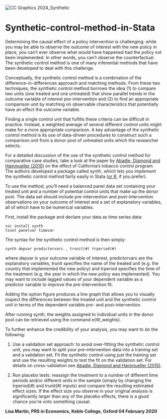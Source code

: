 
![CC Graphics 2024_Synthetic](https://github.com/csae-coders-corner/Synthetic-control-method-in-Stata/assets/148211163/a34092dd-3559-4e82-8fdf-b7c0561c402d)

# Synthetic-control-method-in-Stata
Determining the causal effect of a policy intervention is challenging: while you may be able to observe the outcome of interest with the new policy in place, you can’t ever observe what would have happened had the policy not been implemented. In other words, you can’t observe the counterfactual. The synthetic control method is one of many inferential methods that have been developed to deal with this challenge. 

Conceptually, the synthetic control method is a combination of the difference-in-differences approach and matching methods. From these two techniques, the synthetic control method borrows the idea (1) to compare two units (one treated and one untreated) that show parallel trends in the outcome variable of interest pre-intervention and (2) to find an appropriate comparison unit by matching on observable characteristics that potentially have an effect the outcome variable.

Finding a single control unit that fulfills these criteria can be difficult in practice. Instead, a weighted average of several different control units might make for a more appropriate comparison. A key advantage of the synthetic control method is its use of data-driven procedures to construct such a comparison unit from a donor pool of untreated units which the researcher selects.

For a detailed discussion of the use of the synthetic control method for comparative case studies, take a look at the paper by [Abadie, Diamond and Hainmueller (2010)](https://www.google.com/url?sa=t&rct=j&q=&esrc=s&source=web&cd=1&ved=2ahUKEwi1g4qGgarnAhXrQUEAHR0BDosQFjAAegQIBhAB&url=https%3A%2F%2Feconomics.mit.edu%2Ffiles%2F11859&usg=AOvVaw3jnDZy9-CKzItKNzbG2xDA) on the effect of California’s tobacco control program. The authors developed a package called synth, which lets you implement the synthetic control method fairly easily in Stata ([or R](https://papers.ssrn.com/sol3/papers.cfm?abstract_id=1958891), if you prefer). 

To use the method, you’ll need a balanced panel data set containing your treated unit and a number of potential control units that make up the donor pool. The data set should include pre-intervention and post-intervention observations on your outcome of interest and a set of explanatory variables, all of which have to be numerical variables. 

First, install the package and declare your data as time series data:

```
ssc install synth
tsset panelvar timevar
```

The syntax for the synthetic control method is then simply:

```
synth depvar predictorvars , trunit(#) trperiod(#)
```

where depvar is your outcome variable of interest, predictorvars are the explanatory variables, trunit specifies the name of the treated unit (e.g. the country that implemented the new policy) and trperiod specifies the time of the treatment (e.g. the year in which the new policy was implemented). You may want to include lagged values of your dependent variable as a predictor variable to improve the pre-intervention fit.

Adding the option figure produces a line graph that allows you to visually inspect the differences between the treated unit and the synthetic control unit in terms of the dependent variable pre- and post-intervention.

After running synth, the weights assigned to individual units in the donor pool can be retrieved using the command e(W_weights).

To further enhance the credibility of your analysis, you may want to do the following:

1. Use a validation set approach: to avoid over-fitting the synthetic control unit, you may want to split your pre-intervention data into a training set and a validation set. Fit the synthetic control using just the training set and use the resulting weights to test the fit on the validation set. For details on cross-validation see [Abadie, Diamond and Hainmueller (2015)](https://onlinelibrary.wiley.com/doi/abs/10.1111/ajps.12116).

2.	Run placebo tests: reassign the treatment to a number of different time periods and/or different units in the sample (simply by changing the trperiod(#) and trunit(#) inputs) and compare the resulting estimated effect sizes. If the effect size you observe in your original analysis is significantly larger than any of the placebo effects, there is a good chance you’re onto something causal.

**Lisa Martin, PRS in Economics, Keble College, Oxford 
04 February 2020**

